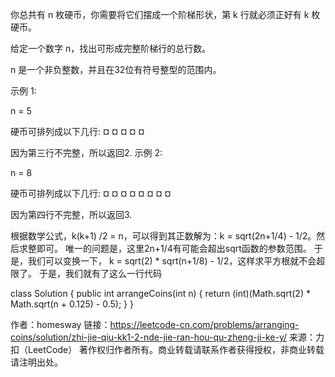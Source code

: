 你总共有 n 枚硬币，你需要将它们摆成一个阶梯形状，第 k 行就必须正好有 k 枚硬币。

给定一个数字 n，找出可形成完整阶梯行的总行数。

n 是一个非负整数，并且在32位有符号整型的范围内。

示例 1:

n = 5

硬币可排列成以下几行:
¤
¤ ¤
¤ ¤

因为第三行不完整，所以返回2.
示例 2:

n = 8

硬币可排列成以下几行:
¤
¤ ¤
¤ ¤ ¤
¤ ¤

因为第四行不完整，所以返回3.


根据数学公式，k(k+1) /2 = n，可以得到其正数解为：k = sqrt(2n+1/4) - 1/2。然后求整即可。
唯一的问题是，这里2n+1/4有可能会超出sqrt函数的参数范围。
于是，我们可以变换一下， k = sqrt(2) * sqrt(n+1/8) - 1/2，这样求平方根就不会超限了。
于是，我们就有了这么一行代码

class Solution {
    public int arrangeCoins(int n) {
        return (int)(Math.sqrt(2) * Math.sqrt(n + 0.125) - 0.5);
    }
}

作者：homesway
链接：https://leetcode-cn.com/problems/arranging-coins/solution/zhi-jie-qiu-kk1-2-nde-jie-ran-hou-qu-zheng-ji-ke-y/
来源：力扣（LeetCode）
著作权归作者所有。商业转载请联系作者获得授权，非商业转载请注明出处。
